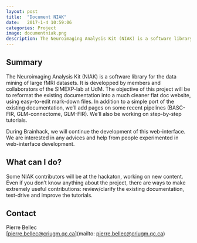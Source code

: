 ```yaml
---
layout: post
title:  "Document NIAK"
date:   2017-1-4 10:59:06
categories: Project
image: documentniak.png
description: The Neuroimaging Analysis Kit (NIAK) is a software library for the data mining of large fMRI datasets.
---
```

## Summary
The Neuroimaging Analysis Kit (NIAK) is a software library for the data mining of large fMRI datasets. It is developped by members and collaborators of the SIMEXP-lab at UdM. The objective of this project will be to reformat the existing documentation into a much cleaner flat doc website, using easy-to-edit mark-down files. In addition to a simple port of the existing documentation, we’ll add pages on some recent pipelines (BASC-FIR, GLM-connectome, GLM-FIR). We’ll also be working on step-by-step tutorials.

During Brainhack, we will continue the development of this web-interface. We are interested in any advices and help from people experimented in web-interface development.

## What can I do?
Some NIAK contributors will be at the hackaton, working on new content. Even if you don’t know anything about the project, there are ways to make extremely useful contributions: review/clarify the existing documentation, test-drive and improve the tutorials.


## Contact  
Pierre Bellec  
[pierre.bellec@criugm.qc.ca](mailto: pierre.bellec@criugm.qc.ca)  

